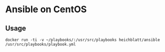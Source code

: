 # Ansible on CentOS

## Usage

    docker run -ti -v ~/playbooks/:/usr/src/playbooks heichblatt/ansible /usr/src/playbooks/playbook.yml
